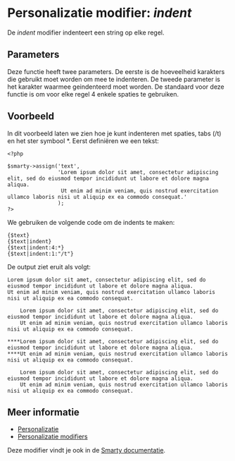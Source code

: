 # Personalizatie modifier: *indent*

De *indent* modifier indenteert een string op elke regel.

## Parameters

Deze functie heeft twee parameters. De eerste is de hoeveelheid karakters 
die gebruikt moet worden om mee te indenteren. De tweede parameter is het 
karakter waarmee geindenteerd moet worden. De standaard voor deze functie 
is om voor elke regel 4 enkele spaties te gebruiken.

## Voorbeeld

In dit voorbeeld laten we zien hoe je kunt indenteren met spaties, tabs (/t) 
en het ster symbool *. Eerst definiëren we een tekst:

    <?php

    $smarty->assign('text',
                    'Lorem ipsum dolor sit amet, consectetur adipiscing elit, sed do eiusmod tempor incididunt ut labore et dolore magna aliqua. 
                     Ut enim ad minim veniam, quis nostrud exercitation ullamco laboris nisi ut aliquip ex ea commodo consequat.'
                    );
    ?>
    
We gebruiken de volgende code om de indents te maken:

    {$text}
    {$text|indent}
    {$text|indent:4:*}
    {$text|indent:1:"/t"}

De output ziet eruit als volgt:

    Lorem ipsum dolor sit amet, consectetur adipiscing elit, sed do eiusmod tempor incididunt ut labore et dolore magna aliqua. 
    Ut enim ad minim veniam, quis nostrud exercitation ullamco laboris nisi ut aliquip ex ea commodo consequat.
    
        Lorem ipsum dolor sit amet, consectetur adipiscing elit, sed do eiusmod tempor incididunt ut labore et dolore magna aliqua. 
        Ut enim ad minim veniam, quis nostrud exercitation ullamco laboris nisi ut aliquip ex ea commodo consequat.
        
    ****Lorem ipsum dolor sit amet, consectetur adipiscing elit, sed do eiusmod tempor incididunt ut labore et dolore magna aliqua. 
    ****Ut enim ad minim veniam, quis nostrud exercitation ullamco laboris nisi ut aliquip ex ea commodo consequat.
    
        Lorem ipsum dolor sit amet, consectetur adipiscing elit, sed do eiusmod tempor incididunt ut labore et dolore magna aliqua.  
        Ut enim ad minim veniam, quis nostrud exercitation ullamco laboris nisi ut aliquip ex ea commodo consequat.

## Meer informatie

* [Personalizatie](./personalization)
* [Personalizatie modifiers](./personalization-modifiers)

Deze modifier vindt je ook in de [Smarty documentatie](http://www.smarty.net/docs/en/language.modifier.indent.tpl).
